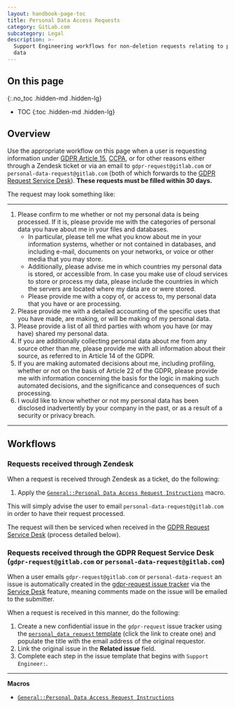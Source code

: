 ```yaml
---
layout: handbook-page-toc
title: Personal Data Access Requests
category: GitLab.com
subcategory: Legal
description: >-
  Support Engineering workflows for non-deletion requests relating to personal
  data
---
```


## On this page
{:.no_toc .hidden-md .hidden-lg}

- TOC
{:toc .hidden-md .hidden-lg}

## Overview

Use the appropriate workflow on this page when a user is requesting information under [GDPR Article 15](https://gdpr-text.com/read/article-15/), [CCPA](https://oag.ca.gov/privacy/ccpa), or for other reasons either through a Zendesk ticket or via an email to `gdpr-request@gitlab.com` or `personal-data-request@gitlab.com` (both of which forwards to the [GDPR Request Service Desk](https://gitlab.com/gitlab-com/gdpr-request/issues/service_desk)). **These requests must be filled within 30 days.**

The request may look something like:

- - -

1. Please confirm to me whether or not my personal data is being processed. If it is, please provide me with the categories of personal data you have about me in your files and databases.
    - In particular, please tell me what you know about me in your information systems, whether or not contained in databases, and including e-mail, documents on your networks, or voice or other media that you may store.
    - Additionally, please advise me in which countries my personal data is stored, or accessible from. In case you make use of cloud services to store or process my data, please include the countries in which the servers are located where my data are or were stored.
    - Please provide me with a copy of, or access to, my personal data that you have or are processing.
1. Please provide me with a detailed accounting of the specific uses that you have made, are making, or will be making of my personal data.
1. Please provide a list of all third parties with whom you have (or may have) shared my personal data.
1. If you are additionally collecting personal data about me from any source other than me, please provide me with all information about their source, as referred to in Article 14 of the GDPR.
1. If you are making automated decisions about me, including profiling, whether or not on the basis of Article 22 of the GDPR, please provide me with information concerning the basis for the logic in making such automated decisions, and the significance and consequences of such processing.
1. I would like to know whether or not my personal data has been disclosed inadvertently by your company in the past, or as a result of a security or privacy breach.

- - -

## Workflows

### Requests received through Zendesk

When a request is received through Zendesk as a ticket, do the following:

1. Apply the [`General::Personal Data Access Request Instructions`](https://gitlab.com/search?utf8=%E2%9C%93&group_id=2573624&project_id=17008590&scope=&search_code=true&snippets=false&repository_ref=master&nav_source=navbar&search=id%3A+360043149613) macro.

This will simply advise the user to email `personal-data-request@gitlab.com` in order to have their request processed.

The request will then be serviced when received in the [GDPR Request Service Desk](https://gitlab.com/gitlab-com/gdpr-request/issues/service_desk) (process detailed below).

### Requests received through the GDPR Request Service Desk (`gdpr-request@gitlab.com` or `personal-data-request@gitlab.com`)

When a user emails `gdpr-request@gitlab.com` or `personal-data-request` an issue is automatically created in the [gdpr-request issue tracker](https://gitlab.com/gitlab-com/gdpr-request/issues) via the [Service Desk](https://docs.gitlab.com/ee/user/project/service_desk.html) feature, meaning comments made on the issue will be emailed to the submitter.

When a request is received in this manner, do the following:

1. Create a new confidential issue in the `gdpr-request` issue tracker using the [`personal_data_request` template](https://gitlab.com/gitlab-com/gdpr-request/issues/new?issuable_template=personal_data_access_request) (click the link to create one) and populate the title with the email address of the original requestor.
1. Link the original issue in the **Related issue** field.
1. Complete each step in the issue template that begins with `Support Engineer:`.

- - -

**Macros**

- [`General::Personal Data Access Request Instructions`](https://gitlab.com/search?utf8=%E2%9C%93&group_id=2573624&project_id=17008590&scope=&search_code=true&snippets=false&repository_ref=master&nav_source=navbar&search=id%3A+360043149613)

